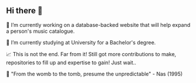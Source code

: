 ## Hi there 👋

🔭 I’m currently working on a database-backed website that will help expand a person's music catalogue.

🌱 I’m currently studying at University for a Bachelor's degree.

📈 This is not the end. Far from it! Still got more contributions to make, repositories to fill up and expertise to gain! Just wait..

💯 "From the womb to the tomb, presume the unpredictable" - Nas (1995)

<!--
**y2k-user/y2k-user** is a ✨ _special_ ✨ repository because its `README.md` (this file) appears on your GitHub profile.

Here are some ideas to get you started:

- 🔭 I’m currently working on ...
- 🌱 I’m currently learning ...
- 👯 I’m looking to collaborate on ...
- 🤔 I’m looking for help with ...
- 💬 Ask me about ...
- 📫 How to reach me: ...
- 😄 Pronouns: ...
- ⚡ Fun fact: ...
-->
